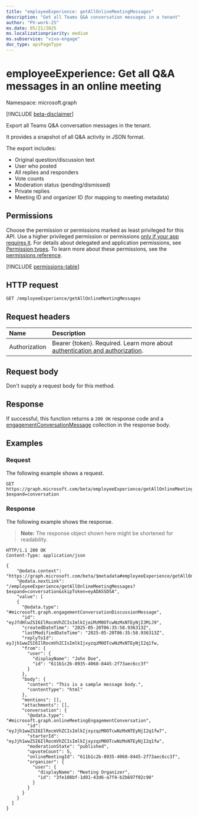 ```yaml
---
title: "employeeExperience: getAllOnlineMeetingMessages"
description: "Get all Teams Q&A conversation messages in a tenant"
author: "PV-work-25"
ms.date: 05/21/2025
ms.localizationpriority: medium
ms.subservice: "viva-engage"
doc_type: apiPageType
---
```


# employeeExperience: Get all Q&A messages in an online meeting

Namespace: microsoft.graph

[!INCLUDE [beta-disclaimer](../../includes/beta-disclaimer.md)]

Export all Teams Q&A conversation messages in the tenant.

It provides a snapshot of all Q&A activity in JSON format.

The export includes:
- Original question/discussion text
- User who posted
- All replies and responders
- Vote counts
- Moderation status (pending/dismissed)
- Private replies
- Meeting ID and organizer ID (for mapping to meeting metadata)

## Permissions

Choose the permission or permissions marked as least privileged for this API. Use a higher privileged permission or permissions [only if your app requires it](/graph/permissions-overview#best-practices-for-using-microsoft-graph-permissions). For details about delegated and application permissions, see [Permission types](/graph/permissions-overview#permission-types). To learn more about these permissions, see the [permissions reference](/graph/permissions-reference).

<!-- {
  "blockType": "permissions",
  "name": "employeeexperience-getallonlinemeetingmessages-permissions"
}
-->
[!INCLUDE [permissions-table](../includes/permissions/employeeexperience-getallonlinemeetingmessages-permissions.md)]

## HTTP request

<!-- {
  "blockType": "ignored"
}
-->
``` http
GET /employeeExperience/getAllOnlineMeetingMessages
```

## Request headers

|Name|Description|
|:---|:---|
|Authorization|Bearer {token}. Required. Learn more about [authentication and authorization](/graph/auth/auth-concepts).|

## Request body

Don't supply a request body for this method.

## Response

If successful, this function returns a `200 OK` response code and a [engagementConversationMessage](../resources/engagementconversationmessage.md) collection in the response body.

## Examples

### Request

The following example shows a request.
<!-- {
  "blockType": "request",
  "name": "employeeexperiencethis.getallonlinemeetingmessages"
}
-->
``` http
GET https://graph.microsoft.com/beta/employeeExperience/getAllOnlineMeetingMessages?$expand=conversation
```


### Response

The following example shows the response.
>**Note:** The response object shown here might be shortened for readability.
<!-- {
  "blockType": "response",
  "truncated": true,
  "@odata.type": "Collection(microsoft.graph.engagementConversationMessage)"
}
-->
``` http
HTTP/1.1 200 OK
Content-Type: application/json

{
    "@odata.context": "https://graph.microsoft.com/beta/$metadata#employeeExperience/getAllOnlineMeetingMessages",
    "@odata.nextLink": "/employeeExperience/getAllOnlineMeetingMessages?$expand=conversation&skipToken=eyADASSDSA",
    "value": [
    {
      "@odata.type": "#microsoft.graph.engagementConversationDiscussionMessage",
      "id": "eyJfdHlwZSI6IlRocmVhZCIsImlkIjoiMzM0OTcwNzMxNTEyNjI3MiJ9",
      "createdDateTime": "2025-05-20T06:35:58.936313Z",
      "lastModifiedDateTime": "2025-05-20T06:35:58.936313Z",
      "replyToId": eyJjh1wwZSI6IlRocmVhZCIsImlkIjxyzqzM0OTcwNzMxNTEyNjI2q1fw,
      "from": {
        "user": {
          "displayName": "John Doe",
          "id": "611b1c2b-8935-4068-8445-2f73aec6cc3f"
        }
      },
      "body": {
        "content": "This is a sample message body.",
        "contentType": "html"
      },
      "mentions": [],
      "attachments": [],
      "conversation": {
        "@odata.type": "#microsoft.graph.onlineMeetingEngagementConversation",
        "id": "eyJjh1wwZSI6IlRocmVhZCIsImlkIjxyzqzM0OTcwNzMxNTEyNjI2q1fw7",
        "starterId": "eyJjh1wwZSI6IlRocmVhZCIsImlkIjxyzqzM0OTcwNzMxNTEyNjI2q1fw",
        "moderationState": "published",
        "upvoteCount": 5,
        "onlineMeetingId": "611b1c2b-8935-4068-8445-2f73aec6cc3f",
        "organizer": {
          "user": {
            "displayName": "Meeting Organizer",
            "id": "3fe108bf-1d01-43d6-a7f4-b2b697f02c90"
          }
        }
      }
    }
  ]
}
```

